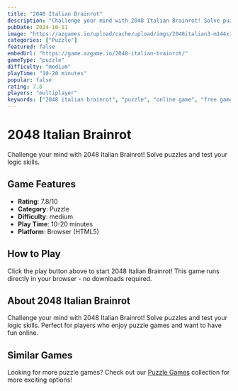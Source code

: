 ```yaml
---
title: "2048 Italian Brainrot"
description: "Challenge your mind with 2048 Italian Brainrot! Solve puzzles and test your logic skills."
pubDate: 2024-10-11
image: "https://azgames.io/upload/cache/upload/imgs/2048italian3-m144x144.webp"
categories: ["Puzzle"]
featured: false
embedUrl: "https://game.azgame.io/2048-italian-brainrot/"
gameType: "puzzle"
difficulty: "medium"
playTime: "10-20 minutes"
popular: false
rating: 7.8
players: "multiplayer"
keywords: ["2048 italian brainrot", "puzzle", "online game", "free game"]
---
```


# 2048 Italian Brainrot

Challenge your mind with 2048 Italian Brainrot! Solve puzzles and test your logic skills.

## Game Features

- **Rating**: 7.8/10
- **Category**: Puzzle
- **Difficulty**: medium
- **Play Time**: 10-20 minutes
- **Platform**: Browser (HTML5)

## How to Play

Click the play button above to start 2048 Italian Brainrot! This game runs directly in your browser - no downloads required.

## About 2048 Italian Brainrot

Challenge your mind with 2048 Italian Brainrot! Solve puzzles and test your logic skills. Perfect for players who enjoy puzzle games and want to have fun online.

## Similar Games

Looking for more puzzle games? Check out our [Puzzle Games](/categories/puzzle) collection for more exciting options!
